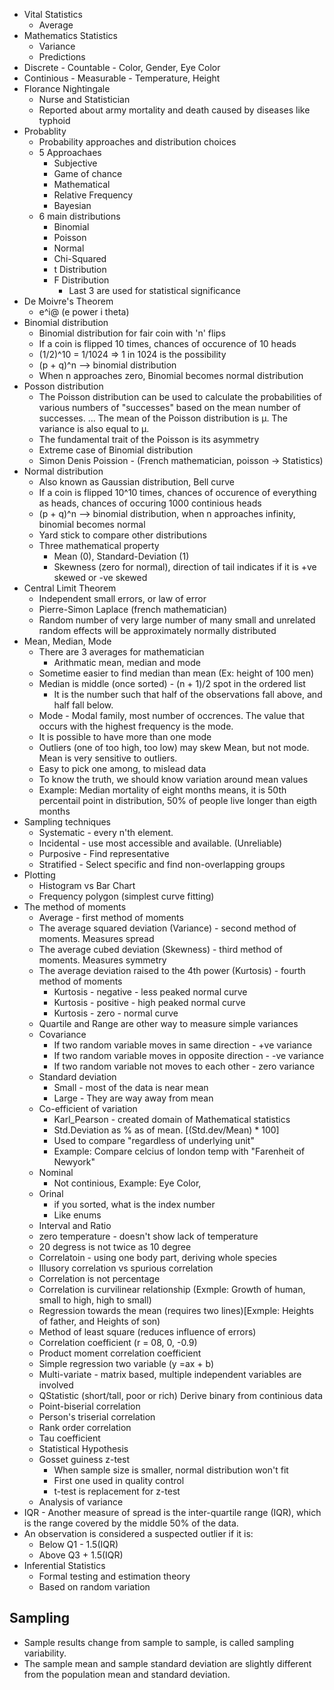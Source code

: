 * Vital Statistics
  * Average
* Mathematics Statistics
  * Variance
  * Predictions
* Discrete - Countable - Color, Gender, Eye Color
* Continious - Measurable - Temperature, Height 
* Florance Nightingale
  * Nurse and Statistician
  * Reported about army mortality and death caused by diseases like typhoid
* Probablity
  * Probability approaches and distribution choices
  * 5 Approachaes
    * Subjective
    * Game of chance
    * Mathematical
    * Relative Frequency
    * Bayesian
  * 6 main distributions
    * Binomial
    * Poisson
    * Normal
    * Chi-Squared
    * t Distribution
    * F Distribution
      * Last 3 are used for statistical significance     
* De Moivre's Theorem
  * e^i@ (e power i theta)
* Binomial distribution
  * Binomial distribution for fair coin with 'n' flips
  * If a coin is flipped 10 times, chances of occurence of 10 heads
  * (1/2)^10 = 1/1024 => 1 in 1024 is the possibility  
  * (p + q)^n --> binomial distribution
  * When n approaches zero, Binomial becomes normal distribution
 * Posson distribution
   * The Poisson distribution can be used to calculate the probabilities of various numbers of "successes" based on the mean number of successes. ... The mean of the Poisson distribution is μ. The variance is also equal to μ.
   * The fundamental trait of the Poisson is its asymmetry
   * Extreme case of Binomial distribution
   * Simon Denis Poission - (French mathematician, poisson -> Statistics)  
* Normal distribution
  * Also known as Gaussian distribution, Bell curve
  * If a coin is flipped 10^10 times, chances of occurence of everything as heads, chances of occuring 1000 continious heads
  * (p + q)^n --> binomial distribution, when n approaches infinity, binomial becomes normal
  * Yard stick to compare other distributions
  * Three mathematical property
    * Mean (0), Standard-Deviation (1)    
    * Skewness (zero for normal), direction of tail indicates if it is +ve skewed or -ve skewed    
* Central Limit Theorem
  * Independent small errors, or law of error
  * Pierre-Simon Laplace (french mathematician)
  * Random number of very large number of many small and unrelated random effects will be approximately normally distributed
* Mean, Median, Mode
  * There are 3 averages for mathematician
    * Arithmatic mean, median and mode
  * Sometime easier to find median than mean (Ex: height of 100 men)
  * Median is middle (once sorted) - (n + 1)/2 spot in the ordered list
    * It is the number such that half of the observations fall above, and half fall below.
  * Mode - Modal family, most number of occrences. The value that occurs with the highest frequency is the mode.
  * It is possible to have more than one mode
  * Outliers (one of too high, too low) may skew Mean, but not mode. Mean is very sensitive to outliers.
  * Easy to pick one among, to mislead data
  * To know the truth, we should know variation around mean values
  * Example: Median mortality of eight months means, it is 50th percentail point in distribution, 50% of people live longer than eigth months
* Sampling techniques
  * Systematic - every n'th element. 
  * Incidental - use most accessible and available. (Unreliable)
  * Purposive - Find representative
  * Stratified - Select specific and find non-overlapping groups 
* Plotting
  * Histogram vs Bar Chart
  * Frequency polygon (simplest curve fitting)
* The method of moments
  * Average - first method of moments
  * The average squared deviation (Variance) - second method of moments. Measures spread
  * The average cubed deviation (Skewness) - third method of moments. Measures symmetry
  * The average deviation raised to the 4th power (Kurtosis) - fourth method of moments
  	* Kurtosis - negative - less peaked normal curve
  	* Kurtosis - positive - high peaked normal curve
  	* Kurtosis - zero - normal curve  	
  * Quartile and Range are other way to measure simple variances
  * Covariance
    * If two random variable moves in same direction - +ve variance   
    * If two random variable moves in opposite direction - -ve variance
    * If two random variable not moves to each other - zero variance
  * Standard deviation
    * Small - most of the data is near mean
    * Large - They are way away from mean    
  * Co-efficient of variation
    * Karl_Pearson - created domain of Mathematical statistics
    * Std.Deviation as % as of mean. [(Std.dev/Mean) * 100]
    * Used to compare "regardless of underlying unit"
    * Example: Compare celcius of london temp with "Farenheit of Newyork"
  * Nominal
    * Not continious, Example: Eye Color,
  * Orinal
    * if you sorted, what is the index number
    * Like enums
  * Interval and Ratio
  * zero temperature - doesn't show lack of temperature
  * 20 degress is not twice as 10 degree
  * Correlatoin - using one body part, deriving whole species
  * Illusory correlation vs spurious correlation
  * Correlation is not percentage
  * Correlation is curvilinear relationship (Exmple: Growth of human, small to high, high to small)
  * Regression towards the mean (requires two lines)[Exmple: Heights of father, and Heights of son)
  * Method of least square (reduces influence of errors)
  * Correlation coefficient (r = 08, 0, -0.9)
  * Product moment correlation coefficient 
  * Simple regression two variable (y =ax + b)
  * Multi-variate - matrix based, multiple independent variables are involved
  * QStatistic (short/tall, poor or rich) Derive binary from continious data
  * Point-biserial correlation
  * Person's triserial correlation
  * Rank order correlation
  * Tau coefficient
  * Statistical Hypothesis
  * Gosset guiness z-test
    * When sample size is smaller, normal distribution won't fit
    * First one used in quality control
    * t-test is replacement for z-test
  * Analysis of variance
* IQR - Another measure of spread is the inter-quartile range (IQR), which is the range covered by the middle 50% of the data.  
* An observation is considered a suspected outlier if it is:
  * Below Q1 - 1.5(IQR)
  * Above Q3 + 1.5(IQR)
* Inferential Statistics
  * Formal testing and estimation theory
  * Based on random variation

## Sampling  
* Sample results change from sample to sample, is called sampling variability.
* The sample mean and sample standard deviation are slightly different from the population mean and standard deviation.